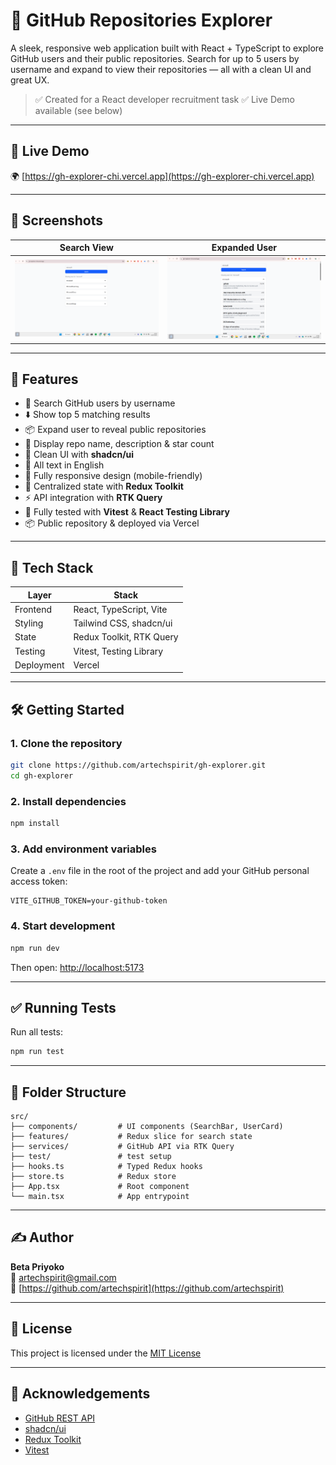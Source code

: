 # 🚀 GitHub Repositories Explorer

A sleek, responsive web application built with React + TypeScript to explore GitHub users and their public repositories. Search for up to 5 users by username and expand to view their repositories — all with a clean UI and great UX.

> ✅ Created for a React developer recruitment task
> ✅ Live Demo available (see below)

---

## 🔗 Live Demo

🌍 [https://gh-explorer-chi.vercel.app](https://gh-explorer-chi.vercel.app)

---

## 📸 Screenshots

| Search View | Expanded User |
|-------------|----------------|
| ![](./screenshots/search.png) | ![](./screenshots/repos.png) |

---

## 🎯 Features

- 🔎 Search GitHub users by username
- ⬇️ Show top 5 matching results
- 📦 Expand user to reveal public repositories
- 🌟 Display repo name, description & star count
- 🧼 Clean UI with **shadcn/ui**
- 💬 All text in English
- 📱 Fully responsive design (mobile-friendly)
- 🔁 Centralized state with **Redux Toolkit**
- ⚡ API integration with **RTK Query**
- 🧪 Fully tested with **Vitest** & **React Testing Library**
- 📦 Public repository & deployed via Vercel

---

## 🧱 Tech Stack

| Layer      | Stack                                |
|------------|--------------------------------------|
| Frontend   | React, TypeScript, Vite              |
| Styling    | Tailwind CSS, shadcn/ui              |
| State      | Redux Toolkit, RTK Query             |
| Testing    | Vitest, Testing Library              |
| Deployment | Vercel                               |

---

## 🛠️ Getting Started

### 1. Clone the repository

```bash
git clone https://github.com/artechspirit/gh-explorer.git
cd gh-explorer
```

### 2. Install dependencies

```bash
npm install
```

### 3. Add environment variables

Create a `.env` file in the root of the project and add your GitHub personal access token:

```env
VITE_GITHUB_TOKEN=your-github-token
```

### 4. Start development

```bash
npm run dev
```

Then open: [http://localhost:5173](http://localhost:5173)

---

## ✅ Running Tests

Run all tests:

```bash
npm run test
```

---


## 📂 Folder Structure

```
src/
├── components/         # UI components (SearchBar, UserCard)
├── features/           # Redux slice for search state
├── services/           # GitHub API via RTK Query
├── test/               # test setup
├── hooks.ts            # Typed Redux hooks
├── store.ts            # Redux store
├── App.tsx             # Root component
└── main.tsx            # App entrypoint
```

---

## ✍️ Author

**Beta Priyoko**  
📧 artechspirit@gmail.com  
🔗 [https://github.com/artechspirit](https://github.com/artechspirit)

---

## 📄 License

This project is licensed under the [MIT License](LICENSE)

---

## 🙏 Acknowledgements

- [GitHub REST API](https://docs.github.com/en/rest)
- [shadcn/ui](https://ui.shadcn.com/)
- [Redux Toolkit](https://redux-toolkit.js.org/)
- [Vitest](https://vitest.dev/)

